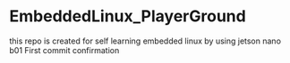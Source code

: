 # EmbeddedLinux_PlayerGround
this repo is created for self learning embedded linux by using jetson nano b01
First commit confirmation
